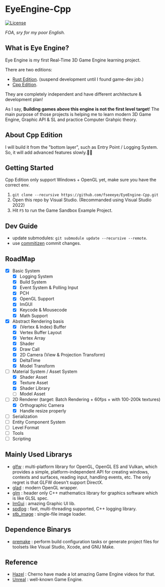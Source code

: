 ﻿# EyeEngine-Cpp

[![License][shield1]](./LICENSE)
<!-- ![Lines][shield2] -->

*FOA, sry for my poor English.*

## What is Eye Engine?
Eye Engine is my first Real-Time 3D Game Engine learning project. 

There are two editions: 
* [Rust Edition](https://github.com/fseeeye/EyeEngine-Rust). (suspend development until I found game-dev job.)
* [Cpp Edition](https://github.com/fseeeye/EyeEngine-Cpp). 

They are completely independent and have different architecture & development plan! 

As I say, **Building games above this engine is not the first level target**! The main purpose of those projects is helping me to learn modern 3D Game Engine, Graphic API & SL and practice Computer Grahpic theory. 

## About Cpp Edition
I will build it from the "bottom layer", such as Entry Point / Logging System. So, it will add advanced features slowly.😶‍🌫️

## Getting Started
Cpp Edition only support Windows + OpenGL yet, make sure you have the correct env.
1. `git clone --recursive https://github.com/fseeeye/EyeEngine-Cpp.git`
2. Open this repo by Visual Studio. (Recommanded using Visual Studio 2022)
3. Hit `F5` to run the Game Sandbox Example Project. 

## Dev Guide
* update submodules: `git submodule update --recursive --remote`.
* use [commitizen](https://www.npmjs.com/package/commitizen) commit changes.

## RoadMap
- [X] Basic System
  - [X] Logging System
  - [X] Build System
  - [X] Event System & Polling Input
  - [X] PCH
  - [X] OpenGL Support
  - [X] ImGUI
  - [X] Keycode & Mousecode
  - [X] Math Support
- [X] Abstract Rendering basis
  - [X] (Vertex & Index) Buffer
  - [X] Vertex Buffer Layout
  - [X] Vertex Array
  - [X] Shader
  - [X] Draw Call
  - [X] 2D Camera (View & Projection Transform)
  - [X] DeltaTime
  - [X] Model Transform
- [ ] Material System / Asset System
  - [X] Shader Asset
  - [X] Texture Asset
  - [X] Shader Library
  - [ ] Model Asset
- [ ] 2D Renderer (target: Batch Rendering + 60fps + with 100-200k textures)
	- [X] Orthographic Camera
	- [X] Handle resize properly
- [ ] Serialization
- [ ] Entity Component System
- [ ] Level Format
- [ ] Tools
- [ ] Scripting

## Mainly Used Librarys
* [glfw](https://github.com/glfw/glfw) : multi-platform library for OpenGL, OpenGL ES and Vulkan, which provides a simple, platform-independent API for creating windows, contexts and surfaces, reading input, handling events, etc. The only regret is that GLFW doesn't support DirectX.
* [glad](https://github.com/Dav1dde/glad) : modern OpenGL wrapper.
* [glm](https://github.com/g-truc/glm) : header only C++ mathematics library for graphics software which is like GLSL spec.
* [ImGui](https://github.com/ocornut/imgui) : amazing Graphic UI lib.
* [spdlog](https://github.com/gabime/spdlog) : fast, multi-threading supported, C++ logging library.
* [stb_image](https://github.com/nothings/stb/blob/master/stb_image.h) : single-file image loader.

## Dependence Binarys
* [premake](https://github.com/premake/premake-core/) : perform build configuration tasks or generate project files for toolsets like Visual Studio, Xcode, and GNU Make. 

## Reference
* [Hazel](https://github.com/TheCherno/Hazel) : Cherno have made a lot amazing Game Engine videos for that.
* [Unreal](https://github.com/EpicGames/UnrealEngine) : well-known Game Engine.


[crate]: https://crates.io/crates/eyengine
[shield1]: https://img.shields.io/github/license/fseeeye/EyeEngine-Cpp
<!-- [shield2]: https://tokei.rs/b1/github/fseeeye/EyeEngine-Cpp?category=lines -->
